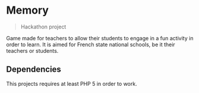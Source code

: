 # Memory
> Hackathon project

Game made for teachers to allow their students to engage in a fun activity in order to learn. It is aimed for French state national schools, be it their teachers or students. 

## Dependencies

This projects requires at least PHP 5 in order to work.
